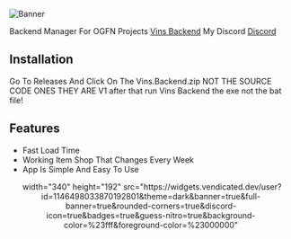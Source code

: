 ![Banner](https://i.imgur.com/1GSS31B_d.webp?maxwidth=760&fidelity=grand)

Backend Manager For OGFN Projects [Vins Backend](https://github.com/vin-2-real/Vins-Backend/releases/tag/1.4.0)
My Discord [Discord](https://discord.gg/CYvH9Tak2X)

## Installation

Go To Releases And Click On The Vins.Backend.zip
NOT THE SOURCE CODE ONES THEY ARE V1 after that run Vins Backend the exe not the bat file!

## Features

- Fast Load Time
- Working Item Shop That Changes Every Week 
- App Is Simple And Easy To Use


<div align="center">
    
<img>
    width="340"
    height="192"
    src="https://widgets.vendicated.dev/user?id=1146498033870192801&theme=dark&banner=true&full-banner=true&rounded-corners=true&discord-icon=true&badges=true&guess-nitro=true&background-color=%23fff&foreground-color=%23000000"
    
</img>

</div>
